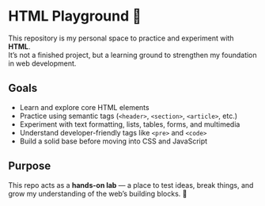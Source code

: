 # HTML Playground 🎨

This repository is my personal space to practice and experiment with **HTML**.  
It’s not a finished project, but a learning ground to strengthen my foundation in web development.

## Goals
- Learn and explore core HTML elements
- Practice using semantic tags (`<header>`, `<section>`, `<article>`, etc.)
- Experiment with text formatting, lists, tables, forms, and multimedia
- Understand developer-friendly tags like `<pre>` and `<code>`
- Build a solid base before moving into CSS and JavaScript

## Purpose
This repo acts as a **hands-on lab** — a place to test ideas, break things, and grow my understanding of the web’s building blocks. 🚀
